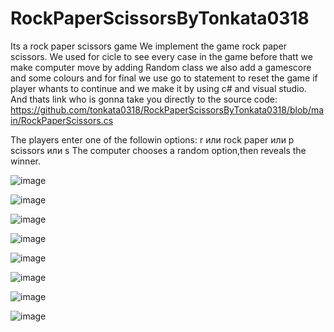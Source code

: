 # RockPaperScissorsByTonkata0318
Its a rock paper scissors game
We implement the game rock paper scissors.
We used for cicle to see every case in the game before thatt we make computer move by adding Random class we also add a gamescore and some colours and for final we use go to statement to reset the game if player whants to continue and we make it by using c# and visual studio.
And thats link who is gonna take you directly to the source code: https://github.com/tonkata0318/RockPaperScissorsByTonkata0318/blob/main/RockPaperScissors.cs

The players enter one of the followin options:
r или rock
paper  или p 
scissors  или s
The computer chooses a random option,then reveals the winner.


![image](https://user-images.githubusercontent.com/51849947/192258178-958c9fbd-34d1-4d3b-a485-cb2ebb47af4c.png)





![image](https://user-images.githubusercontent.com/51849947/192257172-9b8c0a89-5ff1-4751-aa72-1edeedd5802d.png)





![image](https://user-images.githubusercontent.com/51849947/192257239-1ca268af-6622-45f8-bf26-493999168388.png)






![image](https://user-images.githubusercontent.com/51849947/192256101-b3f57a50-544b-4f0a-b3a0-54415e17ef41.png)





![image](https://user-images.githubusercontent.com/51849947/192256128-9bd5951a-d27a-494e-a1b7-d8f623e3ea94.png)





![image](https://user-images.githubusercontent.com/51849947/192256202-76883500-b8e1-4a23-8bd4-18b4a0529a1e.png)




![image](https://user-images.githubusercontent.com/51849947/192256238-1600052b-fe81-442d-a91c-a85945d9ada0.png)



![image](https://user-images.githubusercontent.com/51849947/192256276-58026578-7b26-4434-8b98-9af370f7c504.png)


